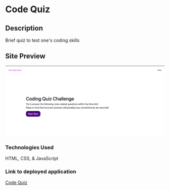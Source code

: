 # Code Quiz

## Description

Brief quiz to test one's coding skills

## Site Preview

![](assets/images/screenshot-app.png)

### Technologies Used

HTML, CSS, & JavaScript

### Link to deployed application

[Code Quiz](https://joelecox1.github.io/code-quiz/)
